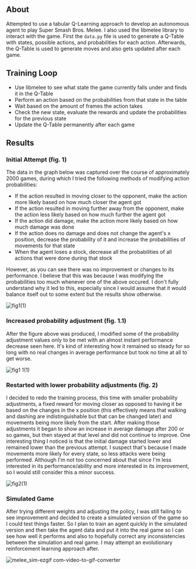 ## About

Attempted to use a tabular Q-Learning approach to develop an autonomous agent to play Super Smash Bros. Melee. I also used the libmelee library to interact with the game.
First the `data.py` file is used to generate a Q-Table with states, possible actions, and probabilities for each action. Afterwards, the Q-Table is used to generate moves and also gets updated after each game.

## Training Loop
- Use libmelee to see what state the game currently falls under and finds it in the Q-Table
- Perform an action based on the probabilities from that state in the table
- Wait based on the amount of frames the action takes
- Check the new state, evaluate the rewards and update the probabilities for the previous state
- Update the Q-Table permanently after each game


## Results
### Initial Attempt (fig. 1)

The data in the graph below was captured over the course of approximately 2000 games, during which I tried the following methods of modifying action probabilities:
-  If the action resulted in moving closer to the opponent, make the action more likely based on how much closer the agent got
-  If the action resulted in moving further away from the opponent, make the action less likely based on how much further the agent got
-  If the action did damage, make the action more likely based on how much damage was done
-  If the action does no damage and does not change the agent's x position, decrease the probability of it and increase the probabilities of movements for that state
-  When the agent loses a stock, decrease all the probabilities of all actions that were done during that stock

However, as you can see there was no improvement or changes to its performance. I believe that this was because I was modifying the probabilities too much whenever one of the above occured. I don't fully understand why it led to this, especially since I would assume that it would balance itself out to some extent but the results show otherwise. 

![fig1(1)](https://github.com/aiden10/meleeAI/assets/51337166/7647c843-58d8-4455-b237-d279c0db5752)

### Increased probability adjustment (fig. 1.1)
After the figure above was produced, I modified some of the probability adjustment values only to be met with an almost instant performance decrease seen here. It's kind of interesting how it remained so steady for so long with no real changes in average performance but took no time at all to get worse.

![fig1 1(1)](https://github.com/aiden10/meleeAI/assets/51337166/9614b3ca-fc33-47e5-8dbf-38ed54a0bdfa)

### Restarted with lower probability adjustments (fig. 2)
I decided to redo the training process, this time with smaller probability adjustments, a fixed reward for moving closer as opposed to having it be based on the changes in the x position (this effectively means that walking and dashing are indistinguishable but that can be changed later) and movements being more likely from the start. After making those adjustments it began to show an increase in average damage after 200 or so games, but then stayed at that level and did not continue to improve. One interesting thing I noticed is that the initial damage started lower and remained lower than the previous attempt. I suspect that's because I made movements more likely for every state, so less attacks were being performed. Although I'm not too concerned about that since I'm less interested in its performance/ability and more interested in its improvement, so I would still consider this a minor success.

![fig2(1)](https://github.com/aiden10/meleeAI/assets/51337166/91946ddb-0ff5-4aa6-99d1-7d125c8d6b0e)

### Simulated Game
After trying different weights and adjusting the policy, I was still failing to see improvement and decided to create a simulated version of the game so I could test things faster. So I plan to train an agent quickly in the simulated version and then take the agent data and put it into the real game so I can see how well it performs and also to hopefully correct any inconsistencies between the simulation and real game. I may attempt an evolutionary reinforcement learning approach after.  

![melee_sim-ezgif com-video-to-gif-converter](https://github.com/aiden10/meleeAI/assets/51337166/58cb6ee2-0d37-483b-be85-f8ef2b67331c)
